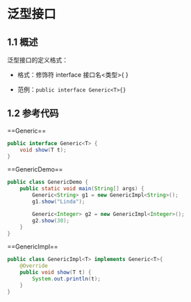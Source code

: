 # 泛型接口

## 1.1 概述

泛型接口的定义格式：

- 格式：修饰符 interface 接口名<类型>{ }

- 范例：`public interface Generic<T>{}`


## 1.2 参考代码

==Generic==

```java
public interface Generic<T> {
    void show(T t);
}
```

==GenericDemo==

```java
public class GenericDemo {
    public static void main(String[] args) {
        Generic<String> g1 = new GenericImpl<String>();
        g1.show("Linda");

        Generic<Integer> g2 = new GenericImpl<Integer>();
        g2.show(30);
    }
}
```

==GenericImpl==

```java
public class GenericImpl<T> implements Generic<T>{
    @Override
    public void show(T t) {
        System.out.println(t);
    }
}
```

